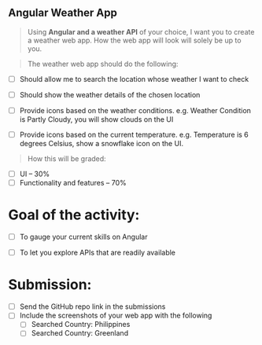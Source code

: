 ## Angular Weather App

> Using **Angular and a weather API** of your choice, I want you to create a weather web app.
    How the web app will look will solely be up to you.

 

> The weather web app should do the following:

- [ ] Should allow me to search the location whose weather I want to check
- [ ] Should show the weather details of the chosen location
- [ ] Provide icons based on the weather conditions.
    e.g. Weather Condition is Partly Cloudy, you will show clouds on the UI
- [ ] Provide icons based on the current temperature.
    e.g. Temperature is 6 degrees Celsius, show a snowflake icon on the UI.
 

> How this will be graded:

- [ ] UI – 30%
- [ ] Functionality and features – 70%

# Goal of the activity:

- [ ] To gauge your current skills on Angular
- [ ] To let you explore APIs that are readily available
 

# Submission:

- [ ] Send the GitHub repo link in the submissions
- [ ] Include the screenshots of your web app with the following
    - [ ] Searched Country: Philippines
    - [ ] Searched Country: Greenland
